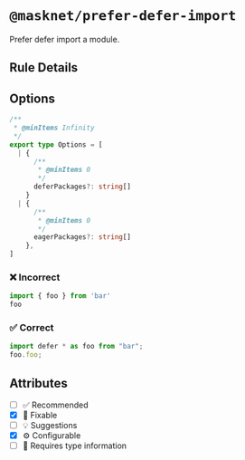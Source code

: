 <!-- begin title -->

# `@masknet/prefer-defer-import`

Prefer defer import a module.

<!-- end title -->

## Rule Details

## Options

<!-- begin options -->

```ts
/**
 * @minItems Infinity
 */
export type Options = [
  | {
      /**
       * @minItems 0
       */
      deferPackages?: string[]
    }
  | {
      /**
       * @minItems 0
       */
      eagerPackages?: string[]
    },
]
```

<!-- end options -->

### :x: Incorrect

```ts
import { foo } from 'bar'
foo
```

### :white_check_mark: Correct

```ts
import defer * as foo from "bar";
foo.foo;
```

## Attributes

<!-- begin attributes -->

- [ ] :white_check_mark: Recommended
- [x] :wrench: Fixable
- [ ] :bulb: Suggestions
- [x] :gear: Configurable
- [ ] :thought_balloon: Requires type information

<!-- end attributes -->
